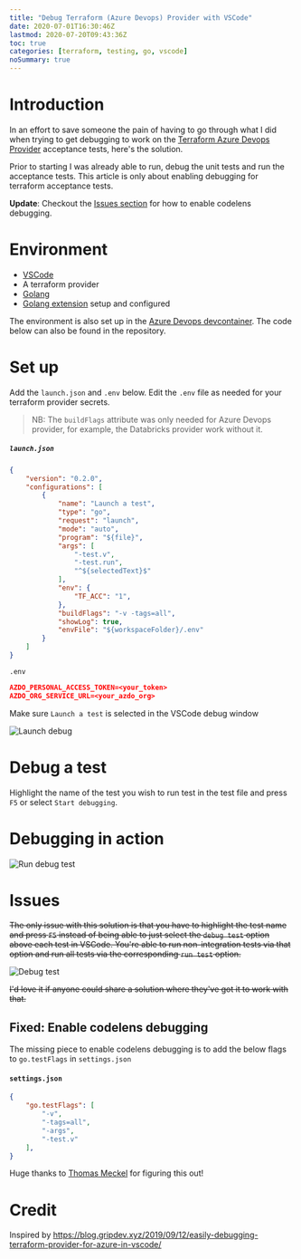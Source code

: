 ```yaml
---
title: "Debug Terraform (Azure Devops) Provider with VSCode"
date: 2020-07-01T16:30:46Z
lastmod: 2020-07-20T09:43:36Z
toc: true
categories: [terraform, testing, go, vscode]
noSummary: true
---
```


# Introduction

In an effort to save someone the pain of having to go through what I did when trying to get debugging to work on the [Terraform Azure Devops Provider](https://github.com/terraform-providers/terraform-provider-azuredevops) acceptance tests, here's the solution.

Prior to starting I was already able to run, debug the unit tests and run the acceptance tests. This article is only about enabling debugging for terraform acceptance tests.

**Update**: Checkout the [Issues section](#issues) for how to enable codelens debugging.

# Environment

- [VSCode](https://code.visualstudio.com/)
- A terraform provider
- [Golang](https://golang.org/)
- [Golang extension](https://marketplace.visualstudio.com/items?itemName=golang.Go) setup and configured

The environment is also set up in the [Azure Devops devcontainer](https://github.com/terraform-providers/terraform-provider-azuredevops/tree/master/.devcontainer). The code below can also be found in the repository.

# Set up

Add the `launch.json` and `.env` below. Edit the `.env` file as needed for your terraform provider secrets.

> NB: The `buildFlags` attribute was only needed for Azure Devops provider, for example, the Databricks provider work without it.

##### `launch.json`

```json
{
    "version": "0.2.0",
    "configurations": [
        {
            "name": "Launch a test",
            "type": "go",
            "request": "launch",
            "mode": "auto",
            "program": "${file}",
            "args": [
                "-test.v",
                "-test.run",
                "^${selectedText}$"
            ],
            "env": {
                "TF_ACC": "1",
            },
            "buildFlags": "-v -tags=all",
            "showLog": true,
            "envFile": "${workspaceFolder}/.env"
        }
    ]
}
```

`.env`

```json
AZDO_PERSONAL_ACCESS_TOKEN=<your_token>
AZDO_ORG_SERVICE_URL=<your_azdo_org>
```

Make sure `Launch a test` is selected in the VSCode debug window

![Launch debug](/images/debug-tf-vscode/launch-test.png)

# Debug a test

Highlight the name of the test you wish to run test in the test file and press `F5` or select `Start debugging`.

# Debugging in action

![Run debug test](/images/debug-tf-vscode/run-tf-debug.gif)

# Issues

~~The only issue with this solution is that you have to highlight the test name and press `F5` instead of being able to just select the `debug test` option above each test in VSCode. You're able to run non-integration tests via that option and run all tests via the corresponding `run test` option.~~

![Debug test](/images/debug-tf-vscode/debug-test.png)

~~I'd love it if anyone could share a solution where they've got it to work with that.~~

## Fixed: Enable codelens debugging

The missing piece to enable codelens debugging is to add the below flags to `go.testFlags` in `settings.json`

#### **`settings.json`**

```json
{
    "go.testFlags": [
        "-v",
        "-tags=all",
        "-args",
        "-test.v"
    ],
}
```

Huge thanks to [Thomas Meckel](https://twitter.com/tmeckel3) for figuring this out!

# Credit

Inspired by <https://blog.gripdev.xyz/2019/09/12/easily-debugging-terraform-provider-for-azure-in-vscode/>
